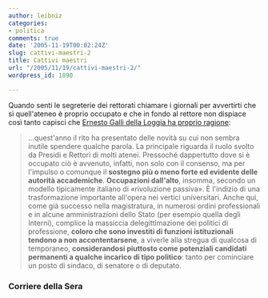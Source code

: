 ```yaml
---
author: leibniz
categories:
- politica
comments: true
date: '2005-11-19T00:02:24Z'
slug: cattivi-maestri-2
title: Cattivi maestri
url: "/2005/11/19/cattivi-maestri-2/"
wordpress_id: 1890

---
```

Quando senti le segreterie dei rettorati chiamare i giornali per avvertirti che sì quell'ateneo è proprio occupato e che in fondo al rettore non dispiace così tanto capisci che [Ernesto Galli della Loggia ha proprio ragione](https://www.corriere.it/Primo_Piano/Editoriali/2005/11_Novembre/18/occupazioni.shtml):



> ...quest'anno il rito ha presentato delle novità su cui non sembra inutile spendere qualche parola. La principale riguarda il ruolo svolto da Presidi e Rettori di molti atenei. Pressoché dappertutto dove si è occupato ciò è avvenuto, infatti, non solo con il consenso, ma per l'impulso o comunque il **sostegno più o meno forte ed evidente delle autorità accademiche**. **Occupazioni dall'alto**, insomma, secondo un modello tipicamente italiano di «rivoluzione passiva». È l'indizio di una trasformazione importante all'opera nei vertici universitari. Anche qui, come già successo nella magistratura, in numerosi ordini professionali e in alcune amministrazioni dello Stato (per esempio quella degli Interni), complice la massiccia delegittimazione dei politici di professione, **coloro che sono investiti di funzioni istituzionali tendono a non accontentarsene**, a viverle alla stregua di qualcosa di temporaneo, **considerandosi piuttosto come potenziali candidati permanenti a qualche incarico di tipo politico**: tanto per cominciare un posto di sindaco, di senatore o di deputato.





### Corriere della Sera
